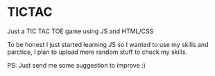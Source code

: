 # TICTAC
Just a TIC TAC TOE game using JS and HTML/CSS

To be honest I just started learning JS so I wanted to use my skills and parctice, I plan to upload more random stuff to check my skills.

PS: Just send me some suggestion to improve :)
